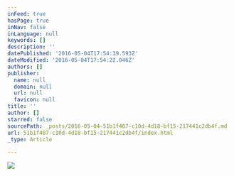 ```yaml
---
inFeed: true
hasPage: true
inNav: false
inLanguage: null
keywords: []
description: ''
datePublished: '2016-05-04T17:54:39.593Z'
dateModified: '2016-05-04T17:54:22.046Z'
authors: []
publisher:
  name: null
  domain: null
  url: null
  favicon: null
title: ''
author: []
starred: false
sourcePath: _posts/2016-05-04-51b1f407-c10d-4d18-bf15-217441c2db4f.md
url: 51b1f407-c10d-4d18-bf15-217441c2db4f/index.html
_type: Article

---
```

![](https://the-grid-user-content.s3-us-west-2.amazonaws.com/43159326-a4ee-4406-a4ea-8956051f65dd.jpg)